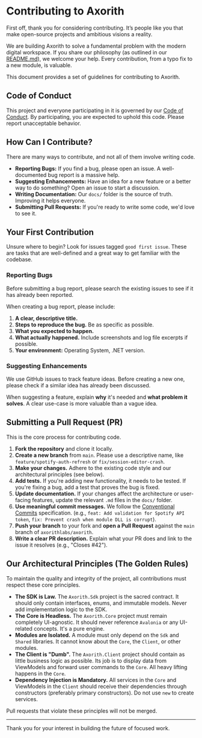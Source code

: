 ﻿# Contributing to Axorith

First off, thank you for considering contributing. It’s people like you that make open-source projects and ambitious visions a reality.

We are building Axorith to solve a fundamental problem with the modern digital workspace. If you share our philosophy (as outlined in our [README.md](README.md)), we welcome your help. Every contribution, from a typo fix to a new module, is valuable.

This document provides a set of guidelines for contributing to Axorith.

## Code of Conduct

This project and everyone participating in it is governed by our [Code of Conduct](CODE_OF_CONDUCT.md). By participating, you are expected to uphold this code. Please report unacceptable behavior.

## How Can I Contribute?

There are many ways to contribute, and not all of them involve writing code.

*   **Reporting Bugs:** If you find a bug, please open an issue. A well-documented bug report is a massive help.
*   **Suggesting Enhancements:** Have an idea for a new feature or a better way to do something? Open an issue to start a discussion.
*   **Writing Documentation:** Our `docs/` folder is the source of truth. Improving it helps everyone.
*   **Submitting Pull Requests:** If you're ready to write some code, we'd love to see it.

## Your First Contribution

Unsure where to begin? Look for issues tagged `good first issue`. These are tasks that are well-defined and a great way to get familiar with the codebase.

### Reporting Bugs

Before submitting a bug report, please search the existing issues to see if it has already been reported.

When creating a bug report, please include:
1.  **A clear, descriptive title.**
2.  **Steps to reproduce the bug.** Be as specific as possible.
3.  **What you expected to happen.**
4.  **What actually happened.** Include screenshots and log file excerpts if possible.
5.  **Your environment:** Operating System, .NET version.

### Suggesting Enhancements

We use GitHub issues to track feature ideas. Before creating a new one, please check if a similar idea has already been discussed.

When suggesting a feature, explain **why** it's needed and **what problem it solves**. A clear use-case is more valuable than a vague idea.

## Submitting a Pull Request (PR)

This is the core process for contributing code.

1.  **Fork the repository** and clone it locally.
2.  **Create a new branch** from `main`. Please use a descriptive name, like `feature/spotify-auth-refresh` or `fix/session-editor-crash`.
3.  **Make your changes.** Adhere to the existing code style and our architectural principles (see below).
4.  **Add tests.** If you're adding new functionality, it needs to be tested. If you're fixing a bug, add a test that proves the bug is fixed.
5.  **Update documentation.** If your changes affect the architecture or user-facing features, update the relevant `.md` files in the `docs/` folder.
6.  **Use meaningful commit messages.** We follow the [Conventional Commits](https://www.conventionalcommits.org/) specification. (e.g., `feat: Add validation for Spotify API token`, `fix: Prevent crash when module DLL is corrupt`).
7.  **Push your branch** to your fork and **open a Pull Request** against the `main` branch of `axorithlabs/axorith`.
8.  **Write a clear PR description.** Explain what your PR does and link to the issue it resolves (e.g., "Closes #42").

## Our Architectural Principles (The Golden Rules)

To maintain the quality and integrity of the project, all contributions must respect these core principles.

*   **The SDK is Law.** The `Axorith.Sdk` project is the sacred contract. It should only contain interfaces, enums, and immutable models. Never add implementation logic to the SDK.
*   **The Core is Headless.** The `Axorith.Core` project must remain completely UI-agnostic. It should never reference `Avalonia` or any UI-related concepts. It's a pure engine.
*   **Modules are Isolated.** A module must only depend on the `Sdk` and `Shared` libraries. It cannot know about the `Core`, the `Client`, or other modules.
*   **The Client is "Dumb".** The `Axorith.Client` project should contain as little business logic as possible. Its job is to display data from ViewModels and forward user commands to the `Core`. All heavy lifting happens in the `Core`.
*   **Dependency Injection is Mandatory.** All services in the `Core` and ViewModels in the `Client` should receive their dependencies through constructors (preferably primary constructors). Do not use `new` to create services.

Pull requests that violate these principles will not be merged.

---

Thank you for your interest in building the future of focused work.
